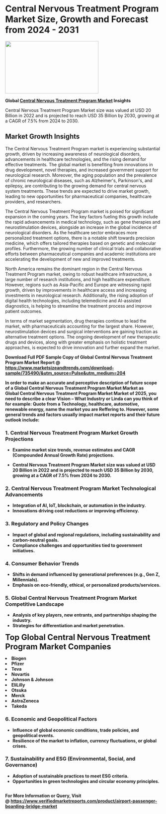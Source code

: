 <H1>Central Nervous Treatment Program Market Size, Growth and Forecast from 2024 - 2031</H1><img class="aligncenter size-medium wp-image-584254" src="https://thirdeyenews.in/wp-content/uploads/2024/09/Global-Market-Research-300x168.jpeg" alt="" width="300" height="168" /><p><strong>Global&nbsp;<a href="https://www.marketsizeandtrends.com/download-sample/735490/&amp;utm_source=Pulse&amp;utm_medium=204">Central Nervous Treatment Program Market</a> Insights</strong></p><p>Central Nervous Treatment Program Market size was valued at USD 20 Billion in 2022 and is projected to reach USD 35 Billion by 2030, growing at a CAGR of 7.5% from 2024 to 2030.</p><p><h2>Market Growth Insights</h2> <p>The Central Nervous Treatment Program market is experiencing substantial growth, driven by increasing awareness of neurological disorders, advancements in healthcare technologies, and the rising demand for effective treatments. The global market is benefiting from innovations in drug development, novel therapies, and increased government support for neurological research. Moreover, the aging population and the prevalence of chronic neurological diseases, such as Alzheimer's, Parkinson's, and epilepsy, are contributing to the growing demand for central nervous system treatments. These trends are expected to drive market growth, leading to new opportunities for pharmaceutical companies, healthcare providers, and researchers.</p> <p><strong></strong></p> <p>The Central Nervous Treatment Program market is poised for significant expansion in the coming years. The key factors fueling this growth include the rapid advancements in medical technology, such as gene therapies and neurostimulation devices, alongside an increase in the global incidence of neurological disorders. As the healthcare sector embraces more personalized treatment options, there is a notable shift towards precision medicine, which offers tailored therapies based on genetic and molecular profiles. Furthermore, the growing number of clinical trials and collaborative efforts between pharmaceutical companies and academic institutions are accelerating the development of new and improved treatments.</p> <p>North America remains the dominant region in the Central Nervous Treatment Program market, owing to robust healthcare infrastructure, a large number of research institutions, and high healthcare expenditure. However, regions such as Asia-Pacific and Europe are witnessing rapid growth, driven by improvements in healthcare access and increasing investments in neurological research. Additionally, the rising adoption of digital health technologies, including telemedicine and AI-assisted diagnostics, is helping to streamline the treatment process and improve patient outcomes.</p> <p>In terms of market segmentation, drug therapies continue to lead the market, with pharmaceuticals accounting for the largest share. However, neurostimulation devices and surgical interventions are gaining traction as alternative treatment options. The ongoing development of new therapeutic drugs and devices, along with greater emphasis on holistic treatment approaches, is expected to drive innovation and further expand the market.</p> <p><strong></p><p><span class=""><strong>Download Full PDF Sample Copy of Global Central Nervous Treatment Program Market Report</strong> @ <a href="https://www.marketsizeandtrends.com/download-sample/735490/&amp;utm_source=Pulse&amp;utm_medium=204" target="_blank">https://www.marketsizeandtrends.com/download-sample/735490/&amp;utm_source=Pulse&amp;utm_medium=204</a></span></p><p>In order to make an accurate and perceptive description of future scope of a Global&nbsp;Central Nervous Treatment Program Market Market as Global&nbsp;Central Nervous Treatment Program Market Market of 2025, you need to describe a clear Vision &ndash; What Industry or Linda can you think of for example: Quote from a Technology, healthcare, automotive, renewable energy, name the market you are Reffering to. However, some general trends and factors usually impact market reports and their future outlook include:</p><h3>1.&nbsp;<strong>Central Nervous Treatment Program Market Growth Projections</strong></h3><ul><li>Examine market size trends, revenue estimates and CAGR (Compounded Annual Growth Rate) projections.</li><li><p>Central Nervous Treatment Program Market size was valued at USD 20 Billion in 2022 and is projected to reach USD 35 Billion by 2030, growing at a CAGR of 7.5% from 2024 to 2030.</p></li></ul><h3>2.&nbsp;<strong>Central Nervous Treatment Program Market Technological Advancements</strong></h3><ul><li>Integration of AI, IoT, blockchain, or automation in the industry.</li><li>Innovations driving cost reductions or improving efficiency.</li></ul><h3>3.&nbsp;<strong>Regulatory and Policy Changes</strong></h3><ul><li>Impact of global and regional regulations, including sustainability and carbon-neutral goals.</li><li>Compliance challenges and opportunities tied to government initiatives.</li></ul><h3>4.&nbsp;<strong>Consumer Behavior Trends</strong></h3><ul><li>Shifts in demand influenced by generational preferences (e.g., Gen Z, Millennials).</li><li>Emphasis on eco-friendly, ethical, or personalized products/services.</li></ul><h3>5.&nbsp;<strong>Global Central Nervous Treatment Program Market Competitive Landscape</strong></h3><ul><li>Analysis of key players, new entrants, and partnerships shaping the industry.</li><li>Strategies for differentiation and market penetration.</li></ul><p data-pm-slice="1 1 []"><span style="color: inherit; font-family: inherit; font-size: 25px;">Top Global Central Nervous Treatment Program Market Companies</span></p><div class="" data-test-id=""><p><li>Biogen</li><li> Pfizer</li><li> Teva</li><li> Novartis</li><li> Johnson & Johnson</li><li> EliLilly</li><li> Otsuka</li><li> Merck</li><li> AstraZeneca</li><li> Takeda</li></p></div><h3>6.&nbsp;<strong>Economic and Geopolitical Factors</strong></h3><ul><li>Influence of global economic conditions, trade policies, and geopolitical events.</li><li>Resilience of the market to inflation, currency fluctuations, or global crises.</li></ul><h3>7.&nbsp;<strong>Sustainability and ESG (Environmental, Social, and Governance)</strong></h3><ul><li>Adoption of sustainable practices to meet ESG criteria.</li><li>Opportunities in green technologies and circular economy principles.</li></ul><h2><strong style="font-size: 14px;">For More Information or Query, Visit @&nbsp;</strong><a style="background-color: #ffffff; font-size: 14px;" href="https://www.marketsizeandtrends.com/report/central-nervous-treatment-program-market/" target="_blank">https://www.verifiedmarketreports.com/product/airport-passenger-boarding-bridge-market</a></h2>
